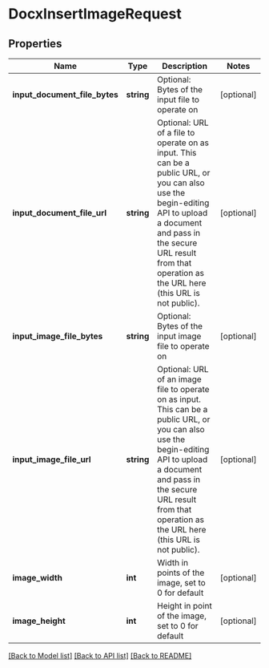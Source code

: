 # DocxInsertImageRequest

## Properties
Name | Type | Description | Notes
------------ | ------------- | ------------- | -------------
**input_document_file_bytes** | **string** | Optional: Bytes of the input file to operate on | [optional] 
**input_document_file_url** | **string** | Optional: URL of a file to operate on as input.  This can be a public URL, or you can also use the begin-editing API to upload a document and pass in the secure URL result from that operation as the URL here (this URL is not public). | [optional] 
**input_image_file_bytes** | **string** | Optional: Bytes of the input image file to operate on | [optional] 
**input_image_file_url** | **string** | Optional: URL of an image file to operate on as input.  This can be a public URL, or you can also use the begin-editing API to upload a document and pass in the secure URL result from that operation as the URL here (this URL is not public). | [optional] 
**image_width** | **int** | Width in points of the image, set to 0 for default | [optional] 
**image_height** | **int** | Height in point of the image, set to 0 for default | [optional] 

[[Back to Model list]](../README.md#documentation-for-models) [[Back to API list]](../README.md#documentation-for-api-endpoints) [[Back to README]](../README.md)


